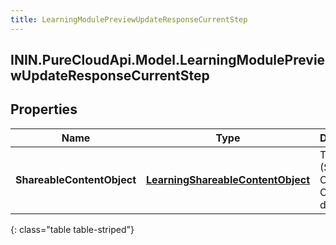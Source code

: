 ```yaml
---
title: LearningModulePreviewUpdateResponseCurrentStep
---
```

## ININ.PureCloudApi.Model.LearningModulePreviewUpdateResponseCurrentStep

## Properties

|Name | Type | Description | Notes|
|------------ | ------------- | ------------- | -------------|
| **ShareableContentObject** | [**LearningShareableContentObject**](LearningShareableContentObject.html) | The SCO (Shareable Content Object) data | [optional] |
{: class="table table-striped"}


